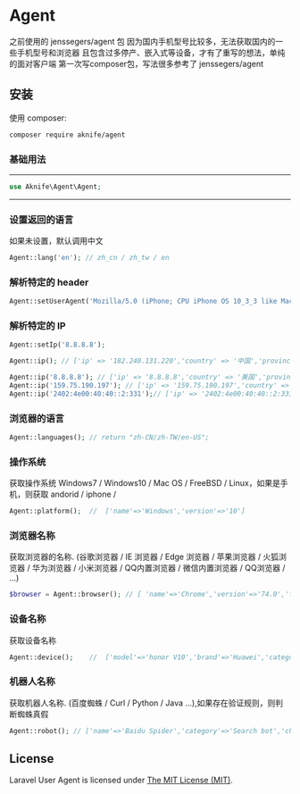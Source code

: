 Agent
=====
之前使用的 jenssegers/agent 包
因为国内手机型号比较多，无法获取国内的一些手机型号和浏览器
且包含过多停产、嵌入式等设备，才有了重写的想法，单纯的面对客户端
第一次写composer包，写法很多参考了 jenssegers/agent 

安装
------------

使用 composer:

```bash
composer require aknife/agent
```

### 基础用法
-----------

```php
use Aknife\Agent\Agent;
```
------------------------

### 设置返回的语言
如果未设置，默认调用中文
```php
Agent::lang('en'); // zh_cn / zh_tw / en

```

### 解析特定的 header

```php
Agent::setUserAgent('Mozilla/5.0 (iPhone; CPU iPhone OS 10_3_3 like Mac OS X; zh-CN) AppleWebKit/537.51.1 (KHTML, like Gecko) Mobile/14G60 UCBrowser/11.7.7.1031 Mobile AliApp(TUnionSDK/0.1.20)');
```

### 解析特定的 IP

```php
Agent::setIp('8.8.8.8');

Agent::ip(); // ['ip' => '182.240.131.220','country' => '中国','province' => '云南省','city' => '玉溪市','isp' => '中国电信']

Agent::ip('8.8.8.8'); // ['ip' => '8.8.8.8','country' => '美国','province' => '','city' => '','isp' => '加利福尼亚州圣克拉拉县山景市谷歌公司DNS服务器']
Agent::ip('159.75.190.197'); // ['ip' => '159.75.190.197','country' => '中国','province' => '广东省','city' => '广州市','isp' => '腾讯云']
Agent::ip('2402:4e00:40:40::2:331');// ['ip' => '2402:4e00:40:40::2:331','country' => '中国','province' => '广东省','city' => '深圳市','isp' => '深圳市腾讯计算机系统有限公司']
```

### 浏览器的语言

```php
Agent::languages(); // return "zh-CN/zh-TW/en-US";
```

### 操作系统

获取操作系统 Windows7 / Windows10 / Mac OS / FreeBSD / Linux，如果是手机，则获取 andorid / iphone /

```php
Agent::platform();  //  ['name'=>'Windows','version'=>'10']
```

### 浏览器名称

获取浏览器的名称. (谷歌浏览器 / IE 浏览器 / Edge 浏览器 / 苹果浏览器 / 火狐浏览器 / 华为浏览器 / 小米浏览器 / QQ内置浏览器 / 微信内置浏览器 / QQ浏览器 / ...)

```php
$browser = Agent::browser(); // [ 'name'=>'Chrome','version'=>'74.0','full'=>'74.0.3729.131' ]

```

### 设备名称

获取设备名称

```php
Agent::device();    //  ['model'=>'honor V10','brand'=>'Huawei','category'=>'smartphone']
```

### 机器人名称

获取机器人名称. (百度蜘蛛 / Curl / Python / Java ...),如果存在验证规则，则判断蜘蛛真假

```php
Agent::robot(); // ['name'=>'Baidu Spider','category'=>'Search bot','checked'=>'false']
```


## License

Laravel User Agent is licensed under [The MIT License (MIT)](LICENSE).
